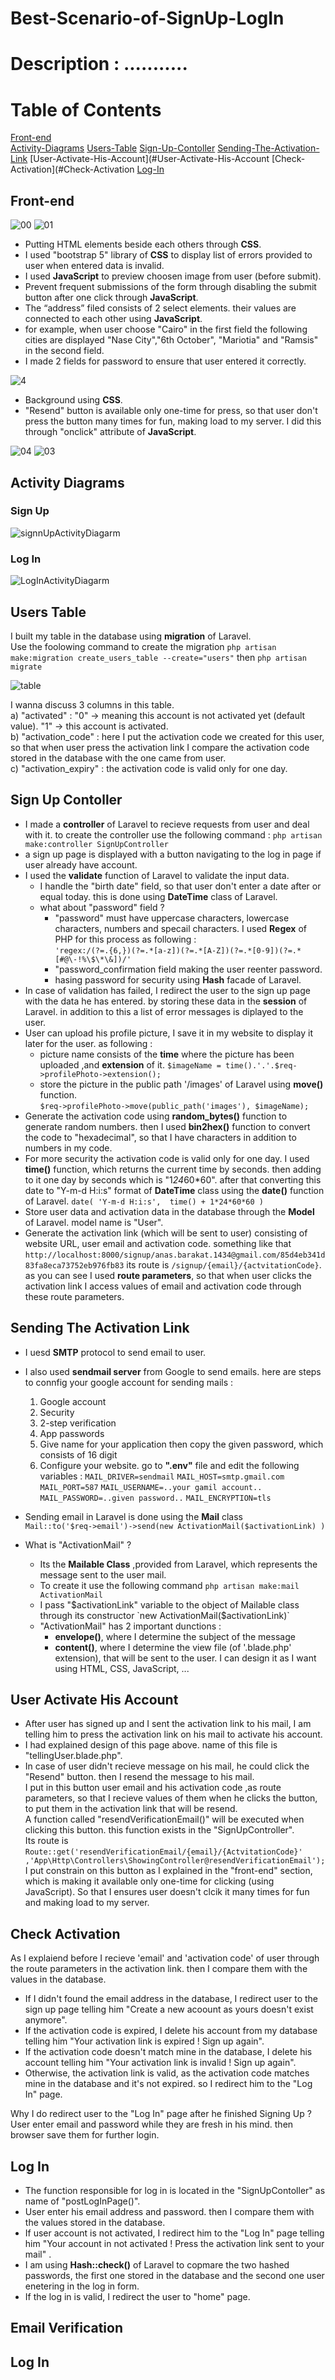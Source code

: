 # Best-Scenario-of-SignUp-LogIn
# Description : ...........
# Table of Contents 
[Front-end](#Front-end)   
[Activity-Diagrams](#Activity-Diagrams)
[Users-Table](#Users-Table)
[Sign-Up-Contoller](#Sign-Up-Contoller)
[Sending-The-Activation-Link](#Sending-The-Activation-Link)
[User-Activate-His-Account](#User-Activate-His-Account
[Check-Activation](#Check-Activation
[Log-In](#Log-In)




## Front-end
![00](https://github.com/AnasBarakat01/Best-Scenario-of-SignUp-LogIn/assets/155667484/eed69399-c837-4f5f-a56e-a131d14b8053)
![01](https://github.com/AnasBarakat01/Best-Scenario-of-SignUp-LogIn/assets/155667484/3b75795a-0164-4613-8c84-07586ec988ea)

- Putting HTML elements beside each others through **CSS**.
- I used "bootstrap 5" library of  **CSS** to display list of errors provided to user when entered data is invalid.
- I used **JavaScript** to preview choosen image from user (before submit).
- Prevent frequent submissions of the form through disabling the submit button after one click through **JavaScript**.
- The “address” filed consists of 2 select elements. their values are connected to each other using **JavaScript**.
- for example, when user choose "Cairo" in the first field the following cities are displayed "Nase City","6th October", "Mariotia" and "Ramsis" in the second field.
- I made 2 fields for password to ensure that user entered it correctly.
  
![4](https://github.com/AnasBarakat01/Best-Scenario-of-SignUp-LogIn/assets/155667484/8bfdcaf8-9858-4fc5-b490-fbe92ef01de1)    

- Background using **CSS**.
- "Resend" button is available only one-time for press, so that user don't press the button many times for fun, making load to my server. I did this through "onclick" attribute of **JavaScript**.    

![04](https://github.com/AnasBarakat01/Best-Scenario-of-SignUp-LogIn/assets/155667484/e058d2ff-583b-4097-83f6-6b340de31dd9)
![03](https://github.com/AnasBarakat01/Best-Scenario-of-SignUp-LogIn/assets/155667484/89b336dd-5682-4505-b8fd-abeaf01368b8)

## Activity Diagrams
### Sign Up 
![signnUpActivityDiagarm](https://github.com/AnasBarakat01/Best-Scenario-of-SignUp-LogIn/assets/155667484/2a17b9be-7cda-4918-ab8b-4fc35b899ec9)

### Log In
![LogInActivityDiagarm](https://github.com/AnasBarakat01/Best-Scenario-of-SignUp-LogIn/assets/155667484/bf7f9e80-b520-4d91-9a3e-0157366abefa)

## Users Table
I built my table in the database using **migration** of Laravel.    
Use the foolowing command to create the migration `php artisan make:migration create_users_table --create="users"`  then `php artisan migrate`   

![table](https://github.com/AnasBarakat01/Best-Scenario-of-SignUp-LogIn/assets/155667484/2fa84eb0-08c5-40c1-a6fc-39c09468ad19)

I wanna discuss 3 columns in this table.  
a) "activated" : "0" -> meaning this account is not activated yet (default value). "1" -> this account is activated.  
b) "activation_code" : here I put the activation code we created for this user, so that when user press the activation link I compare the activation code stored in the database with the one came from user.  
c) "activation_expiry" : the activation code is valid only for one day.   


## Sign Up Contoller
- I made a **controller** of Laravel to recieve requests from user and deal with it. to create the controller use the following  command : `php artisan make:controller SignUpController`   
- a sign up page is displayed with a button navigating to the log in page if user already have account.
- I used the **validate** function of Laravel to validate the input data.
  - I handle the "birth date" field, so that user don't enter a date after or equal today. this is done using **DateTime** class of         Laravel.
  - what about "password" field ?
    - "password" must have uppercase characters, lowercase characters, numbers and specail characters. I used **Regex** of PHP for this process as following :         
 `'regex:/(?=.{6,})(?=.*[a-z])(?=.*[A-Z])(?=.*[0-9])(?=.*[#@\-!%\$\*\&])/'`
    - "password_confirmation field making the user reenter password.
    - hasing password for security using **Hash** facade of Laravel.    
- In case of validation has failed, I redirect the user to the sign up page with the data he has entered. by storing these data in the **session** of Laravel. in addition to this a list of error messages is diplayed to the user.
- User can upload his profile picture, I save it in my website to display it later for the user. as following :
  - picture name consists of the **time** where the picture has been uploaded ,and **extension** of it.   `$imageName = time().'.'.$req->profilePhoto->extension();`
  - store the picture in the public path '/images' of Laravel using **move()** function.                
 `$req->profilePhoto->move(public_path('images'), $imageName);`
- Generate the activation code using **random_bytes()** function to generate random numbers. then I used **bin2hex()** function to convert the code to "hexadecimal", so that I have characters in addition to numbers in my code.
- For more security the activation code is valid only for one day. I used **time()** function, which returns the current time by seconds. then adding to it one day by seconds which is "1*24*60*60". after that converting this date to "Y-m-d H:i:s"  format of **DateTime** class using the **date()** function of Laravel. `date( 'Y-m-d H:i:s',  time() + 1*24*60*60 )`
- Store user data and activation data in the database through the **Model** of Laravel. model name is "User".   
- Generate the activation link (which will be sent to user) consisting of website URL, user email and activation code. something like that `http://localhost:8000/signup/anas.barakat.1434@gmail.com/85d4eb341d83fa8eca73752eb976fb83` its route is `/signup/{email}/{actvitationCode}`.  as you can see I used **route parameters**, so that when user clicks the activation link I access values of email and activation code through these route parameters.


## Sending The Activation Link 

- I uesd **SMTP** protocol to send email to user.
- I also used **sendmail server** from Google to send emails. here are steps to connfig your google account for sending mails :
   1. Google account
   2. Security
   3. 2-step verification
   4. App passwords
   5. Give name for your application then copy the given password, which consists of 16 digit
   6. Configure your website. go to **".env"** file and edit the following variables :  `MAIL_DRIVER=sendmail` `MAIL_HOST=smtp.gmail.com`    `MAIL_PORT=587`    `MAIL_USERNAME=..your gamil account..`     `MAIL_PASSWORD=..given password..`   `MAIL_ENCRYPTION=tls`

 - Sending email in Laravel is done using the **Mail** class     
    `Mail::to('$req->email')->send(new ActivationMail($activationLink) )`
 - What is "ActivationMail" ?
    - Its the **Mailable Class** ,provided from Laravel, which represents the message sent to the user mail.
    - To create it use the following command  `php artisan make:mail ActivationMail`
    - I pass "$activationLink" variable to the object of Mailable class through its constructor    
      `new ActivationMail($activationLink)`
    - "ActivationMail" has 2 important dunctions :
       - **envelope()**, where I determine the subject of the message
       - **content()**, where I determine the view file (of '.blade.php' extension), that will be sent to the user. I can design it as I want using HTML, CSS, JavaScript, ...

     
## User Activate His Account

- After user has signed up and I sent the activation link to his mail, I am telling him to press the activation link on his mail to activate his account.
- I had explained design of this page above. name of this file is "tellingUser.blade.php".
- In case of user didn't recieve message on his mail, he could click the "Resend" button. then I resend the message to his mail.    
  I put in this button user email and his activation code ,as route parameters, so that I recieve values of them when he clicks the button, to put them in the activation link that will be resend.   
  A function called "resendVerificationEmail()" will be executed when clicking this button. this function exists in the "SignUpController".   
  Its route is
  `Route::get('resendVerificationEmail/{email}/{ActvitationCode}'
        ,'App\Http\Controllers\ShowingController@resendVerificationEmail');`    
  I put constrain on this button as I explained in the "front-end" section, which is making it available only one-time for clicking (using JavaScript). So that I ensures user doesn't clcik it many times for fun and making load to my server.


## Check Activation
  As I explaiend before I recieve 'email' and 'activation code' of user through the route parameters in the activation link. then I compare them with the values in the database.
  - If I didn't found the email address in the database, I redirect user to the sign up page telling him "Create a new acoount as yours doesn\'t exist anymore".
  - If the activation code is expired, I delete his account from my database telling him "Your activation link is expired ! Sign up again".
  - If the activation code doesn't match mine in the database, I delete his account telling him "Your activation link is invalid ! Sign up again".
  - Otherwise, the activation link is valid, as the activation code matches mine in the database and it's not expired. so I redirect him to the "Log In" page.

Why I do redirect user to the "Log In" page after he finished Signing Up ?   
User enter email and password while they are fresh in his mind. then browser save them for further login.   

## Log In
- The function responsible for log in  is located in the "SignUpContoller" as name of "postLogInPage()".
- User enter his email address and password. then I compare them with the values stored in the database.
- If user account is not activated, I redirect him to the "Log In" page telling him
  "Your account in not activated ! Press the activation link sent to your mail" .
- I am using **Hash::check()** of Laravel to copmare the two hashed passwords, the first one stored in the database and the second one user enetering in the log in form.
- If the log in is valid, I redirect the user to "home" page.

  
  












## Email Verification
## Log In
